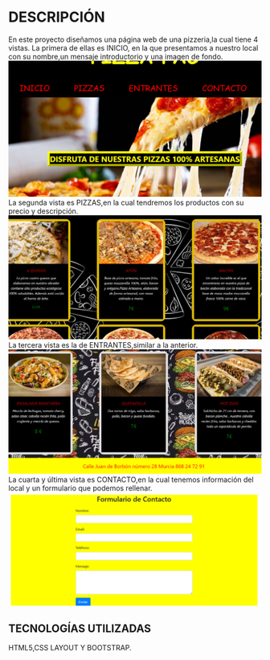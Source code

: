# DESCRIPCIÓN
En este proyecto diseñamos una página web de una pizzeria,la cual tiene 4 vistas.
La primera de ellas es INICIO, en la que presentamos a nuestro local con su nombre,un mensaje introductorio y una imagen de fondo.
![inicio](./imagenes/INICIOread.png)
La segunda vista es PIZZAS,en la cual tendremos los productos con su precio y descripción.
![PIZZAS](./imagenes/PIZZASread.png)
La tercera vista es la de ENTRANTES,similar a la anterior.
![ENTRANTES](./imagenes/ENTRANTESread.png)
La cuarta y última vista es CONTACTO,en la cual tenemos información del local y un formulario que podemos rellenar.
![CONTACTO](./imagenes/FORMULARIOread.png)

## TECNOLOGÍAS UTILIZADAS

HTML5,CSS LAYOUT Y BOOTSTRAP.